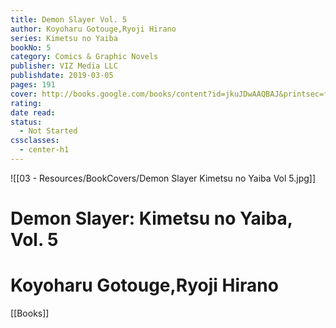```yaml
---
title: Demon Slayer Vol. 5
author: Koyoharu Gotouge,Ryoji Hirano
series: Kimetsu no Yaiba
bookNo: 5
category: Comics & Graphic Novels
publisher: VIZ Media LLC
publishdate: 2019-03-05
pages: 191
cover: http://books.google.com/books/content?id=jkuJDwAAQBAJ&printsec=frontcover&img=1&zoom=1&source=gbs_api
rating: 
date read: 
status:
  - Not Started
cssclasses:
  - center-h1
---
```

![[03 - Resources/BookCovers/Demon Slayer Kimetsu no Yaiba Vol 5.jpg]]
# Demon Slayer: Kimetsu no Yaiba, Vol. 5
# Koyoharu Gotouge,Ryoji Hirano







[[Books]]